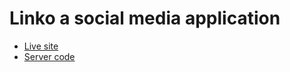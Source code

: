 # Linko a social media application

- [Live site](https://linko-7c35f.web.app/)
- [Server code](https://linko-7c35f.web.app/)
